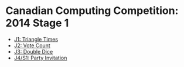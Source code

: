 # Canadian Computing Competition: 2014 Stage 1

* [J1: Triangle Times][]
* [J2: Vote Count][]
* [J3: Double Dice][]
* [J4/S1: Party Invitation][]

[J1: Triangle Times]:      http://www.dmoj.ca/problem/ccc14j1
[J2: Vote Count]:          http://www.dmoj.ca/problem/ccc14j2
[J3: Double Dice]:         http://www.dmoj.ca/problem/ccc14j3
[J4/S1: Party Invitation]: https://dmoj.ca/problem/ccc14s1
